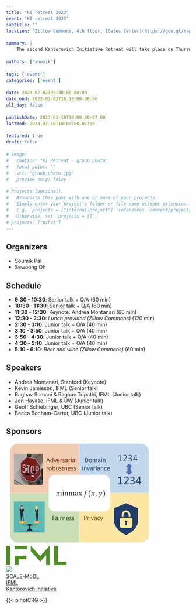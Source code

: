 ```yaml
---
title: "KI retreat 2023"
event: "KI retreat 2023"
subtitle: ""
location: "Zillow Commons, 4th floor, [Gates Center](https://goo.gl/maps/qYR5pYtDso7KgYJN9)"

summary: |
    The second Kantorovich Initiative Retreat will take place on Thursday February 2nd, 2023 in Zillow Commons, 4th floor, [Gates Center](https://goo.gl/maps/qYR5pYtDso7KgYJN9)

authors: ["soumik"]

tags: ['event']
categories: ['event']

date: 2023-02-02T09:30:00-08:00
date_end: 2022-02-02T18:10:00-08:00
all_day: false

publishDate: 2023-01-10T10:00:00-07:00
lastmod: 2023-01-10T10:00:00-07:00

featured: true
draft: false

# image:
#   caption: "KI Retreat - group photo"
#   focal_point: ""
#   uri: "group_photo.jpg"
#   preview_only: false

# Projects (optional).
#   Associate this post with one or more of your projects.
#   Simply enter your project's folder or file name without extension.
#   E.g. `projects = ["internal-project"]` references `content/project/deep-learning/index.md`.
#   Otherwise, set `projects = []`.
# projects: ["pihot"]
---
```


## Organizers
  * Soumik Pal
  * Sewoong Oh

## Schedule
  * **9:30  - 10:30**: Senior talk + Q/A (60 min)
  * **10:30 - 11:30**: Senior talk + Q/A (60 min)
  * **11:30 - 12:30**: Keynote: Andrea Montanari (60 min)
  * **12:30 - 2:30**: _Lunch provided (Zillow Commons)_ (120 min)
  * **2:30 - 3:10**: Junior talk + Q/A (40 min)
  * **3:10 - 3:50**: Junior talk + Q/A (40 min)
  * **3:50 - 4:30**: Junior talk + Q/A (40 min)
  * **4:30 - 5:10**: Junior talk + Q/A (40 min)
  * **5:10 - 6:10**: _Beer and wine (Zillow Commons)_ (60 min)


## Speakers


  * Andrea Montanari, Stanford (Keynote)
  * Kevin Jamieson, IFML (Senior talk)
  * Raghav Somani & Raghav Tripathi, IFML (Junior talk)
  * Jon Hayase, IFML & UW (Junior talk)
  * Geoff Schiebinger, UBC (Senior talk)
  * Becca Bonham-Carter, UBC (Junior talk)


## Sponsors

<div class="row">
  <div class="col d-flex align-items-center justify-content-center">
    <a href="https://www.sci.utah.edu/the-institute/news/138-general-news/717-minmax.html" target="_blank">
      <img class="tight" src="SCALE-MoDL-logo.png">
    </a>
  </div>
  <div class="col d-flex align-items-center justify-content-center">
    <a href="https://ifml.institute" target="_blank">
      <img class="tight" src="IFML-logo.png">
    </a>
  </div>
  <div class="col d-flex align-items-center justify-content-center">
    <a href="/">
    <img class="tight" src="/img/avatar.png">
    </a>
  </div>
</div>
<div class="row">
  <div class="col d-flex align-items-center justify-content-center">
    <span class="caption"><a href="https://www.sci.utah.edu/the-institute/news/138-general-news/717-minmax.html" target="_blank">SCALE-MoDL</a>
    </a>
  </div>
  <div class="col d-flex align-items-center justify-content-center">
    <span class="caption"><a
    href="https://www.ifml.institute/" target="_blank">IFML</a></span>
  </div>
  <div class="col d-flex align-items-center justify-content-center">
  <span class="caption"><a href="/">Kantorovich Initiative</a></span>
  </div>
</div>

{{< pihotCRG >}}
